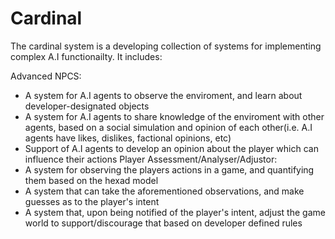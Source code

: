 # Cardinal
The cardinal system is a developing collection of systems for implementing complex A.I functionailty. It includes:

Advanced NPCS:
- A system for A.I agents to observe the enviroment, and learn about developer-designated objects
- A system for A.I agents to share knowledge of the enviroment with other agents, based on a social simulation and opinion of each other(i.e. A.I agents have likes, dislikes, factional opinions, etc)
- Support of A.I agents to develop an opinion about the player which can influence their actions
Player Assessment/Analyser/Adjustor:
- A system for observing the players actions in a game, and quantifying them based on the hexad model
- A system that can take the aforementioned observations, and make guesses as to the player's intent
- A system that, upon being notified of the player's intent, adjust the game world to support/discourage that based on developer defined rules
